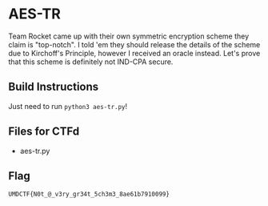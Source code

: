 # AES-TR
Team Rocket came up with their own symmetric encryption scheme they claim is "top-notch". I told 'em they should release the details of the scheme due to Kirchoff's Principle, however I received an oracle instead. Let's prove that this scheme is definitely not IND-CPA secure.

## Build Instructions
Just need to run `python3 aes-tr.py`!

## Files for CTFd
- aes-tr.py

## Flag
`UMDCTF{N0t_@_v3ry_gr34t_5ch3m3_8ae61b7910099}`

